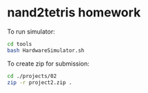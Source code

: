 # nand2tetris homework



To run simulator:

```bash
cd tools
bash HardwareSimulator.sh
```


To create zip for submission:


```bash
cd ./projects/02
zip -r project2.zip .
```
